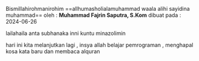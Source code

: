 Bismillahirohmanirohim 
==allhumasholialamuhammad waala alihi sayidina muhammad==
oleh : **Muhammad Fajrin Saputra, S.Kom** 
dibuat pada : 2024-06-26

lailahaila anta subhanaka inni kuntu minazolimin



hari ini kita melanjutkan lagi , insya allah belajar pemrograman ,
menghapal kosa kata baru
dan membaca alquran
